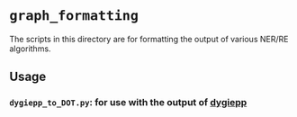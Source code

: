 # `graph_formatting`
The scripts in this directory are for formatting the output of various NER/RE algorithms.

## Usage 
### `dygiepp_to_DOT.py`: for use with the output of [dygiepp](https://github.com/dwadden/dygiepp)
